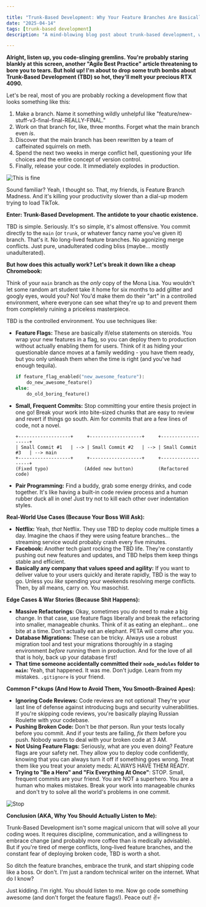```yaml
---

title: "Trunk-Based Development: Why Your Feature Branches Are Basically Digital Hoarding (💀🙏)"
date: "2025-04-14"
tags: [trunk-based development]
description: "A mind-blowing blog post about trunk-based development, written for chaotic Gen Z engineers who probably have ADHD and 50 browser tabs open."

---
```


**Alright, listen up, you code-slinging gremlins. You're probably staring blankly at this screen, another "Agile Best Practice" article threatening to bore you to tears. But hold up! I'm about to drop some truth bombs about Trunk-Based Development (TBD) so hot, they'll melt your precious RTX 4090.**

Let's be real, most of you are probably rocking a development flow that looks something like this:

1.  Make a branch. Name it something wildly unhelpful like "feature/new-stuff-v3-final-final-REALLY-FINAL."
2.  Work on that branch for, like, three months. Forget what the main branch even *is*.
3.  Discover that the main branch has been rewritten by a team of caffeinated squirrels on meth.
4.  Spend the next two weeks in merge conflict hell, questioning your life choices and the entire concept of version control.
5.  Finally, release your code. It immediately explodes in production.

![This is fine](https://i.kym-cdn.com/photos/images/newsfeed/000/234/765/b7e.jpg)

Sound familiar? Yeah, I thought so. That, my friends, is Feature Branch Madness. And it's killing your productivity slower than a dial-up modem trying to load TikTok.

**Enter: Trunk-Based Development. The antidote to your chaotic existence.**

TBD is simple. Seriously. It's so simple, it's almost offensive. You commit directly to the `main` (or `trunk`, or whatever fancy name you've given it) branch. That's it. No long-lived feature branches. No agonizing merge conflicts. Just pure, unadulterated coding bliss (maybe... mostly unadulterated).

**But how does this actually work? Let's break it down like a cheap Chromebook:**

Think of your `main` branch as the *only* copy of the Mona Lisa. You wouldn't let some random art student take it home for six months to add glitter and googly eyes, would you? No! You'd make them do their "art" in a controlled environment, where everyone can see what they're up to and prevent them from completely ruining a priceless masterpiece.

TBD is the controlled environment. You use techniques like:

*   **Feature Flags:** These are basically if/else statements on steroids. You wrap your new features in a flag, so you can deploy them to production without actually enabling them for users. Think of it as hiding your questionable dance moves at a family wedding - you have them ready, but you only unleash them when the time is right (and you've had enough tequila).

    ```python
    if feature_flag_enabled("new_awesome_feature"):
        do_new_awesome_feature()
    else:
        do_old_boring_feature()
    ```

*   **Small, Frequent Commits:** Stop committing your entire thesis project in one go! Break your work into bite-sized chunks that are easy to review and revert if things go south. Aim for commits that are a few lines of code, not a novel.

    ```ascii
    +-------------------+     +-------------------+     +-------------------+
    | Small Commit #1   | --> | Small Commit #2   | --> | Small Commit #3   | --> main
    +-------------------+     +-------------------+     +-------------------+
    (Fixed typo)             (Added new button)         (Refactored code)
    ```

*   **Pair Programming:** Find a buddy, grab some energy drinks, and code together. It's like having a built-in code review process and a human rubber duck all in one! Just try not to kill each other over indentation styles.

**Real-World Use Cases (Because Your Boss Will Ask):**

*   **Netflix:** Yeah, *that* Netflix. They use TBD to deploy code multiple times a day. Imagine the chaos if they were using feature branches... the streaming service would probably crash every five minutes.
*   **Facebook:** Another tech giant rocking the TBD life. They're constantly pushing out new features and updates, and TBD helps them keep things stable and efficient.
*   **Basically any company that values speed and agility:** If you want to deliver value to your users quickly and iterate rapidly, TBD is the way to go. Unless you *like* spending your weekends resolving merge conflicts. Then, by all means, carry on. You masochist.

**Edge Cases & War Stories (Because Shit Happens):**

*   **Massive Refactorings:** Okay, sometimes you *do* need to make a big change. In that case, use feature flags liberally and break the refactoring into smaller, manageable chunks. Think of it as eating an elephant... one bite at a time. Don't actually eat an elephant. PETA will come after you.
*   **Database Migrations:** These can be tricky. Always use a robust migration tool and test your migrations thoroughly in a staging environment *before* running them in production. And for the love of all that is holy, back up your database first!
*   **That time someone accidentally committed their `node_modules` folder to `main`:** Yeah, that happened. It was me. Don't judge. Learn from my mistakes. `.gitignore` is your friend.

**Common F*ckups (And How to Avoid Them, You Smooth-Brained Apes):**

*   **Ignoring Code Reviews:** Code reviews are not optional! They're your last line of defense against introducing bugs and security vulnerabilities. If you're skipping code reviews, you're basically playing Russian Roulette with your codebase.
*   **Pushing Broken Code:** Don't be *that* person. Run your tests locally before you commit. And if your tests are failing, *fix them* before you push. Nobody wants to deal with your broken code at 3 AM.
*   **Not Using Feature Flags:** Seriously, what are you even doing? Feature flags are your safety net. They allow you to deploy code confidently, knowing that you can always turn it off if something goes wrong. Treat them like you treat your anxiety meds: ALWAYS HAVE THEM READY.
*   **Trying to "Be a Hero" and "Fix Everything At Once"**: STOP. Small, frequent commits are your friend. You are NOT a superhero. You are a human who makes mistakes. Break your work into manageable chunks and don't try to solve all the world's problems in one commit.

![Stop](https://i.imgflip.com/391x6d.jpg)

**Conclusion (AKA, Why You Should Actually Listen to Me):**

Trunk-Based Development isn't some magical unicorn that will solve all your coding woes. It requires discipline, communication, and a willingness to embrace change (and probably more coffee than is medically advisable). But if you're tired of merge conflicts, long-lived feature branches, and the constant fear of deploying broken code, TBD is worth a shot.

So ditch the feature branches, embrace the trunk, and start shipping code like a boss. Or don't. I'm just a random technical writer on the internet. What do I know?

Just kidding. I'm right. You should listen to me. Now go code something awesome (and don't forget the feature flags!). Peace out! ✌️💀
